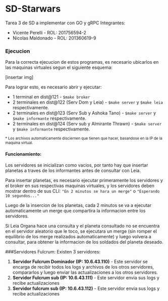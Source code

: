 # SD-Starwars
Tarea 3 de SD a implementar con GO y gRPC
Integrantes: 
- Vicente Perelli - ROL: 201756594-2
- Nicolas Maldonado - ROL: 201360619-9


### Ejecucion
Para la correcta ejecucion de estos programas, es necesario ubicarlos en las maquinas virtuales segun el siguiente esquema:

[insertar img]

Para lograr esto, es necesario abrir y ejecutar:
- 1 terminal en dist@121 - `$make broker`
- 2 terminales en dist@122 (Serv Dom y Leia) - `$make server` y `$make leia` respectivamente.
- 2 terminales en dist@123 (Serv Sub y Ashoka Tano) - `$make server` y `$make informante` respectivamente.
- 2 terminales en dist@124 (Serv sub y Almirante Thrawn) - `$make server` y `$make informante` respectivamente.

<sup>* Los archivos automaticamente disciernen que tienen que hacer, basandose en la IP de la maquina virtual. </sup>


#### Funcionamiento:
Los servidores se inicializan como vacios, por tanto hay que insertar planetas a traves de los informantes antes de consultar con Leia.

Para insertar planetas, es necesario ejecutar primeramente los servidores y el broker en sus respectivas maquinas virtuales, y los servidores deben mostrar dentro de sus CLI: `"En 2 minutos se hara un merge"` o `"Esperando 10 segundos..."` 

Luego de la insercion de los planetas, cada 2 minutos se va a ejecutar automaticamente un merge que compartira la informacion entre los servidores.

Si Leia Organa hace una consulta y el planeta consultado no se encuentra en el servidor aleatorio que le toco, se ejecutara un merge (sin romper el equilibrio de los merge realizados automaticamente) y luego volvera a consultar, para obtener la informacion de los soldados del planeta deseado.

###Servidores Fulcrum:
Existen 3 servidores:
1. **Servidor Fulcrum Dominador (IP: 10.6.43.110)** - Este servidor se encarga de recibir todos los logs y archivos de los otros servidores, compararlos y luego enviar las actualizaciones a los otros servidores.
2. **Servidor Fulcrum sub (IP: 10.6.43.111)** - Este servidor envia sus logs y recibe actualizaciones
3. **Servidor fulcrum sub (IP: 10.6.43.112)** - Este servidor envia sus logs y recibe actualizaciones

